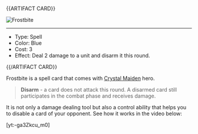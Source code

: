 <!-- ======================================

How to Contribute: https://ggs.wiki/r/howto

Artifact-specific info: https://github.com/GGS-ORG/artifact/blob/master/README.md

====================================== -->


{{ARTIFACT CARD}}

<!-- Card image goes here. -->

![Frostbite](https://i.imgur.com/cJIS3w0.jpg)

---

<!-- Card description goes here. -->

* Type: Spell
* Color: Blue
* Cost: 3
* Effect: Deal 2 damage to a unit and disarm it this round.

{{/ARTIFACT CARD}}

Frostbite is a spell card that comes with [Crystal Maiden](https://ggs.wiki/artifact/cards/crystal-maiden) hero.

> **Disarm** - a card does not attack this round. A disarmed card still participates in the combat phase and receives damage.

It is not only a damage dealing tool but also a control ability that helps you to disable a card of your opponent. See how it works in the video below:

[yt:-ga3Zkcu_m0]

